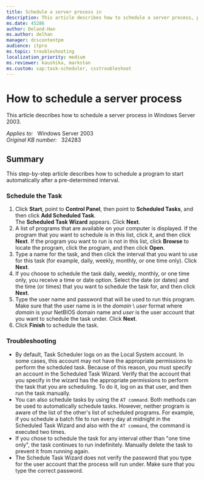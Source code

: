 ```yaml
---
title: Schedule a server process in
description: This article describes how to schedule a server process, provides a step-by-step resolution.
ms.date: 45286
author: Deland-Han
ms.author: delhan
manager: dcscontentpm
audience: itpro
ms.topic: troubleshooting
localization_priority: medium
ms.reviewer: kaushika, markstan
ms.custom: sap:task-scheduler, csstroubleshoot
---
```

# How to schedule a server process

This article describes how to schedule a server process in Windows Server 2003.

_Applies to:_ &nbsp; Windows Server 2003  
_Original KB number:_ &nbsp; 324283

## Summary

This step-by-step article describes how to schedule a program to start automatically after a pre-determined interval.

### Schedule the Task

1. Click **Start**, point to **Control Panel**, then point to **Scheduled Tasks**, and then click **Add Scheduled Task**.  
    The **Scheduled Task Wizard** appears. Click **Next**.  
2. A list of programs that are available on your computer is displayed. If the program that you want to schedule is in this list, click it, and then click **Next**. If the program you want to run is not in this list, click **Browse** to locate the program, click the program, and then click **Open**.
3. Type a name for the task, and then click the interval that you want to use for this task (for example, daily, weekly, monthly, or one time only). Click **Next**.
4. If you choose to schedule the task daily, weekly, monthly, or one time only, you receive a time or date option. Select the date (or dates) and the time (or times) that you want to schedule the task for, and then click **Next**.
5. Type the user name and password that will be used to run this program. Make sure that the user name is in the *domain* \ *user* format where *domain* is your NetBIOS domain name and *user* is the user account that you want to schedule the task under. Click **Next**.
6. Click **Finish** to schedule the task.

### Troubleshooting

- By default, Task Scheduler logs on as the Local System account. In some cases, this account may not have the appropriate permissions to perform the scheduled task. Because of this reason, you must specify an account in the Scheduled Task Wizard. Verify that the account that you specify in the wizard has the appropriate permissions to perform the task that you are scheduling. To do it, log on as that user, and then run the task manually.
- You can also schedule tasks by using the `AT command`. Both methods can be used to automatically schedule tasks. However, neither program is aware of the list of the other's list of scheduled programs. For example, if you schedule a batch file to run every day at midnight in the Scheduled Task Wizard and also with the `AT command`, the command is executed two times.
- If you chose to schedule the task for any interval other than "one time only", the task continues to run indefinitely. Manually delete the task to prevent it from running again.
- The Schedule Task Wizard does not verify the password that you type for the user account that the process will run under. Make sure that you type the correct password.
